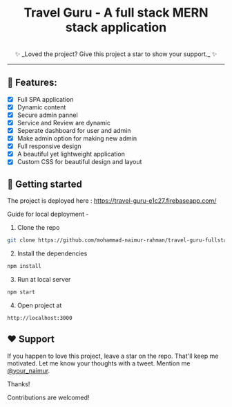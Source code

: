 <div align="center">
  
# Travel Guru - A full stack MERN stack application
<br/>
✨ _Loved the project? Give this project a star to show your support._ ✨
 </div>

---
## 🧐 Features:
- [x] Full SPA application
- [x] Dynamic content
- [x] Secure admin pannel
- [x] Service and Review are dynamic
- [x] Seperate dashboard for user and admin
- [x] Make admin option for making new admin
- [x] Full responsive design
- [x] A beautiful yet lightweight application
- [x] Custom CSS for beautiful design and layout

## 🚀 Getting started
The project is deployed here : https://travel-guru-e1c27.firebaseapp.com/

Guide for local deployment - 
1. Clone the repo
``` bash
git clone https://github.com/mohammad-naimur-rahman/travel-guru-fullstack-client.git
```
2. Install the dependencies
```bash
npm install
```
3. Run at local server
```bash
npm start
```
4. Open project at
```
http://localhost:3000
```

## ❤️ Support

If you happen to love this project, leave a star on the repo. That'll keep me motivated. Let me know your thoughts with a tweet. Mention me [@your_naimur](https://twitter.com/your_naimur).

Thanks!

Contributions are welcomed!
